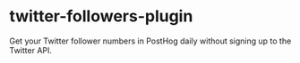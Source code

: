 # twitter-followers-plugin
Get your Twitter follower numbers in PostHog daily without signing up to the Twitter API.

